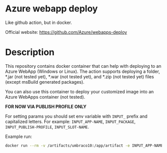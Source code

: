 # Azure webapp deploy
Like github action, but in docker.

Official website: https://github.com/Azure/webapps-deploy

# Description

This repository contains docker container that can help with deploying to an Azure WebApp (Windows or Linux). The action supports deploying a folder, *.jar (not tested yet), *.war (not tested yet), and *.zip (not tested yet) files (except msBuild generated packages).

You can also use this container to deploy your customized image into an Azure WebApps container (not tested).

**FOR NOW VIA PUBLISH PROFILE ONLY**

For setting params you should set env variable with `INPUT_` prefix and capitalized letters. For example:
`INPUT_APP-NAME`, `INPUT_PACKAGE`, `INPUT_PUBLISH-PROFILE`, `INPUT_SLOT-NAME`.

Example run:
```bash
docker run --rm -v /artifacts/umbraco10:/app/artifact -e INPUT_APP-NAME -e INPUT_PACKAGE -e INPUT_PUBLISH-PROFILE -e INPUT_SLOT-NAME kosar/azure-webapp-deploy:latest
```